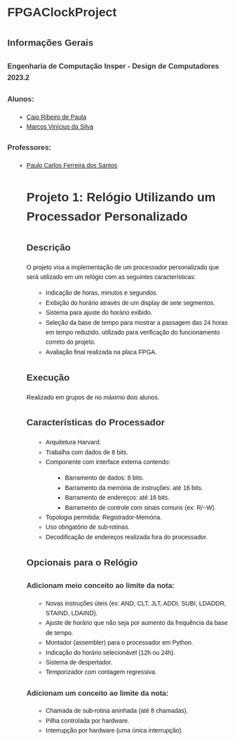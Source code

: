 # FPGAClockProject

<h2>Informações Gerais</h2>

<h3>Engenharia de Computação Insper - Design de Computadores 2023.2</h3>

<h3>Alunos:</h3>
<ul>
  <li><a href=https://www.linkedin.com/in/caio-ribeiro-de-paula-8b5999193/>Caio Ribeiro de Paula</a></li>
  <li><a href=https://www.linkedin.com/in/marcosvinis/>Marcos Vinícius da Silva</a></li>
</ul>

<h3>Professores:</h3> 
<ul>
  <li><a href=https://www.insper.edu.br/pesquisa-e-conhecimento/docentes-pesquisadores/paulo-carlos-ferreira-dos-santos/>Paulo Carlos Ferreira dos Santos</a></li
</ul>

<!DOCTYPE html>
<html lang="pt-BR">
<head>
    <meta charset="UTF-8">
    <meta name="viewport" content="width=device-width, initial-scale=1.0">
    <title>Projeto 1: Relógio Utilizando um Processador Personalizado</title>
    <style>
        /* Estilos básicos para melhorar a visualização */
        body {
            font-family: Arial, sans-serif;
            padding: 20px;
            line-height: 1.6;
        }
        h1, h2, h3 {
            color: #333;
        }
        ul, ol {
            margin-left: 20px;
        }
    </style>
</head>
<body>

<h1>Projeto 1: Relógio Utilizando um Processador Personalizado</h1>

<h2>Descrição</h2>
<p>O projeto visa a implementação de um processador personalizado que será utilizado em um relógio com as seguintes características:</p>
<ul>
    <li>Indicação de horas, minutos e segundos.</li>
    <li>Exibição do horário através de um display de sete segmentos.</li>
    <li>Sistema para ajuste do horário exibido.</li>
    <li>Seleção da base de tempo para mostrar a passagem das 24 horas em tempo reduzido, utilizado para verificação do funcionamento correto do projeto.</li>
    <li>Avaliação final realizada na placa FPGA.</li>
</ul>

<h2>Execução</h2>
<p>Realizado em grupos de no máximo dois alunos.</p>

<h2>Características do Processador</h2>
<ul>
    <li>Arquitetura Harvard.</li>
    <li>Trabalha com dados de 8 bits.</li>
    <li>Componente com interface externa contendo:</li>
    <ul>
        <li>Barramento de dados: 8 bits.</li>
        <li>Barramento da memória de instruções: até 16 bits.</li>
        <li>Barramento de endereços: até 16 bits.</li>
        <li>Barramento de controle com sinais comuns (ex: R/~W).</li>
    </ul>
    <li>Topologia permitida: Registrador-Memória.</li>
    <li>Uso obrigatório de sub-rotinas.</li>
    <li>Decodificação de endereços realizada fora do processador.</li>
</ul>

<h2>Opcionais para o Relógio</h2>
<h3>Adicionam meio conceito ao limite da nota:</h3>
<ul>
    <li>Novas instruções úteis (ex: AND, CLT, JLT, ADDI, SUBI, LDADDR, STAIND, LDAIND).</li>
    <li>Ajuste de horário que não seja por aumento da frequência da base de tempo.</li>
    <li>Montador (assembler) para o processador em Python.</li>
    <li>Indicação do horário selecionável (12h ou 24h).</li>
    <li>Sistema de despertador.</li>
    <li>Temporizador com contagem regressiva.</li>
</ul>

<h3>Adicionam um conceito ao limite da nota:</h3>
<ul>
    <li>Chamada de sub-rotina aninhada (até 8 chamadas).</li>
    <li>Pilha controlada por hardware.</li>
    <li>Interrupção por hardware (uma única interrupção).</li>
</ul>

</body>
</html>

